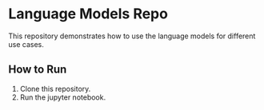# Language Models Repo

This repository demonstrates how to use the language models for different use cases.  

## How to Run
1. Clone this repository.
3. Run the jupyter notebook.
